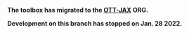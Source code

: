 **The toolbox has migrated to the [OTT-JAX](https://github.com/ott-jax/ott) ORG.**

**Development on this branch has stopped on Jan. 28 2022.**
